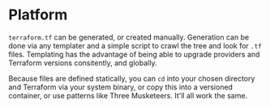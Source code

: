 # Platform

`terraform.tf` can be generated, or created manually. Generation can be done via any templater and a simple script to crawl the tree and look for `.tf` files. Templating has the advantage of being able to upgrade providers and Terraform versions consitently, and globally.

Because files are defined statically, you can `cd` into your chosen directory and Terraform via your system binary, or copy this into a versioned container, or use patterns like Three Musketeers. It'll all work the same.
